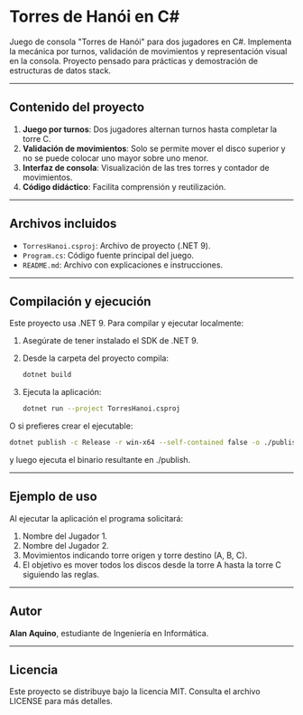 # Torres de Hanói en C#

Juego de consola "Torres de Hanói" para dos jugadores en C#. Implementa la mecánica por turnos, validación de movimientos y representación visual en la consola. Proyecto pensado para prácticas y demostración de estructuras de datos stack.

---

## Contenido del proyecto

1. **Juego por turnos**: Dos jugadores alternan turnos hasta completar la torre C.  
2. **Validación de movimientos**: Solo se permite mover el disco superior y no se puede colocar uno mayor sobre uno menor.  
3. **Interfaz de consola**: Visualización de las tres torres y contador de movimientos.  
4. **Código didáctico**: Facilita comprensión y reutilización.

---

## Archivos incluidos

- `TorresHanoi.csproj`: Archivo de proyecto (.NET 9).  
- `Program.cs`: Código fuente principal del juego.  
- `README.md`: Archivo con explicaciones e instrucciones.

---

## Compilación y ejecución

Este proyecto usa .NET 9. Para compilar y ejecutar localmente:

1. Asegúrate de tener instalado el SDK de .NET 9.  
2. Desde la carpeta del proyecto compila:

   ```bash
   dotnet build
   ```

3. Ejecuta la aplicación:

   ```bash
   dotnet run --project TorresHanoi.csproj
   ```

O si prefieres crear el ejecutable:

   ```bash
   dotnet publish -c Release -r win-x64 --self-contained false -o ./publish
   ```

y luego ejecuta el binario resultante en ./publish.


---

## Ejemplo de uso

Al ejecutar la aplicación el programa solicitará:

1. Nombre del Jugador 1.
2. Nombre del Jugador 2.
3. Movimientos indicando torre origen y torre destino (A, B, C).
4. El objetivo es mover todos los discos desde la torre A hasta la torre C siguiendo las reglas.

---

## Autor

**Alan Aquino**, estudiante de Ingeniería en Informática.

---

## Licencia

Este proyecto se distribuye bajo la licencia MIT. Consulta el archivo LICENSE para más detalles.

